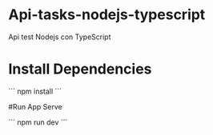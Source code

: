 # Api-tasks-nodejs-typescript
Api test Nodejs con TypeScript


# Install Dependencies
´´´
npm install
´´´

#Run App Serve

´´´
npm run dev
´´´
